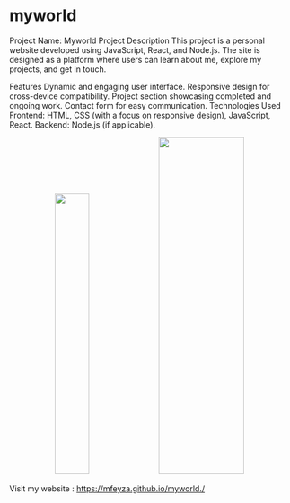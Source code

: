# myworld
Project Name: Myworld
Project Description
This project is a personal website developed using JavaScript, React, and Node.js. The site is designed as a platform where users can learn about me, explore my projects, and get in touch.

Features
Dynamic and engaging user interface.
Responsive design for cross-device compatibility.
Project section showcasing completed and ongoing work.
Contact form for easy communication.
Technologies Used
Frontend: HTML, CSS (with a focus on responsive design), JavaScript, React.
Backend: Node.js (if applicable).


<div align="center">
  <img src="./assets/Ekran görüntüsü 2024-01-10 184111.png"  width="35%" height="500" />
  <img src="./assets/Ekran görüntüsü 2024-01-10 184132.png"  width="55%" height="600" />
</div>


Visit my website : https://mfeyza.github.io/myworld./




